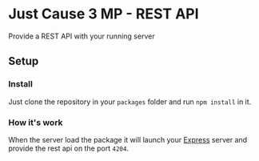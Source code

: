 # Just Cause 3 MP - REST API
Provide a REST API with your running server

## Setup
### Install
Just clone the repository in your `packages` folder and run `npm install` in it.
### How it's work
When the server load the package it will launch your [Express](http://expressjs.com/) server and provide the rest api on the port `4204`.
